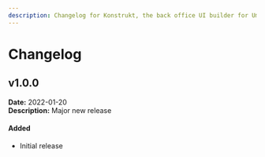 ```yaml
---
description: Changelog for Konstrukt, the back office UI builder for Umbraco.
---
```


# Changelog

## v1.0.0
**Date:** 2022-01-20  
**Description:** Major new release  

#### **Added**
- Initial release